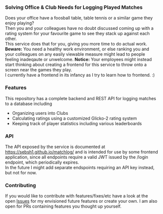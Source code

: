 ### Solving Office & Club Needs for Logging Played Matches
Does your office have a foosball table, table tennis or a similar game they enjoy playing?  
Then you and your colleagues have no doubt discussed coming up with a rating system for your favourite game to see they stack up against each other.  
This service does that for you, giving you more time to do actual work.  
**Beware:** You need a healthy work environment, or else ranking you and your colleagues on any easily viewable measure might lead to people feeling inadeqaute or unwelcome.
**Notice:** Your employees might instead start thinking about creating a frontend for this service to throw onto a screen near the games they play. \
I currently have a frontend in its infancy as I try to learn how to frontend. :)

### Features
This repository has a complete backend and REST API for logging matches to a database including
- Organizing users into Clubs
- Calculating ratings using a customized Glicko-2 rating system
- Keeping track of player statistics including various leaderboards

### API
The API exposed by the service is documented at https://sebsh1.github.io/matchlog/ and is intended for use by some frontend application, since all endpoints require a valid JWT issued by the /login endpoint, which periodically expires. \
In the future I might add separate endspoints requiring an API key instead, but not for now.

### Contributing
If you would like to contribute with features/fixes/etc have a look at the open [Issues](https://github.com/Sebsh1/matchlog/issues) for my envisioned future features or create your own. I am also open for PRs containing features you thought up yourself.
